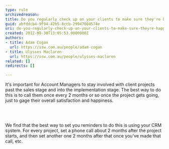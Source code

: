 ```yaml
---
type: rule
archivedreason: 
title: Do you regularly check up on your clients to make sure they're happy?
guid: abfddcb4-9f94-42b5-8ccb-29947004574e
uri: do-you-regularly-check-up-on-your-clients-to-make-sure-theyre-happy
created: 2012-08-30T13:05:53.0000000Z
authors:
- title: Adam Cogan
  url: https://ssw.com.au/people/adam-cogan
- title: Ulysses Maclaren
  url: https://ssw.com.au/people/ulysses-maclaren
related: []
redirects: []

---
```



<p>
                It's important for Account Managers to stay involved with client projects past the 
                sales stage and into the implementation stage. The best way to do this is to call 
                them once every 2 months or so once the project gets going, just to gage their 
                overall satisfaction and happiness.
             </p>
<br><excerpt class='endintro'></excerpt><br>
<p>
                We find that the best way to set you reminders to do this is using your CRM system. 
                For every project, set a phone call about 2 months after the project starts, and 
                then set another one 2 months after that once you've made that call, etc.
             </p>


